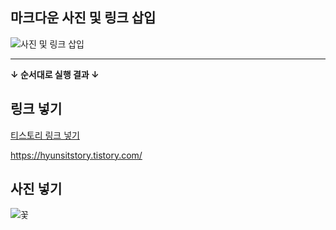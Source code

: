 ## 마크다운 사진 및 링크 삽입
![사진 및 링크 삽입](/_img/코드.jpg)

----------
**↓ 순서대로 실행 결과 ↓**

## 링크 넣기

[티스토리 링크 넣기](https://hyunsitstory.tistory.com/)

<https://hyunsitstory.tistory.com/>



## 사진 넣기
![꽃](/_img/꽃.jpg "꽃 사진")
